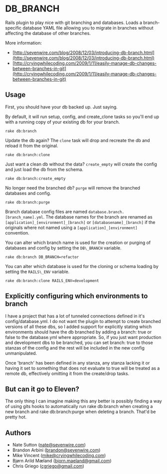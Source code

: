 DB\_BRANCH
==========

Rails plugin to play nice with git branching and databases. Loads a
branch-specific database YAML file allowing you to migrate in branches without
affecting the database of other branches.

More information:

* [http://sevenwire.com/blog/2008/12/03/introducing-db-branch.html](http://sevenwire.com/blog/2008/12/03/introducing-db-branch.html)
* [http://cryingwhilecoding.com/2009/1/11/easily-manage-db-changes-between-branches-in-git](http://cryingwhilecoding.com/2009/1/11/easily-manage-db-changes-between-branches-in-git)


Usage
-----

First, you should have your db backed up. Just saying.

By default, it will run setup, config, and create_clone tasks so you'll end up
with a running copy of your existing db for your branch.

    rake db:branch

Update the db again? The `clone` task will drop and recreate the db and reload it
from the original.

    rake db:branch:clone

Just want a clean db without the data? `create_empty` will create the config and
just load the db from the schema.

    rake db:branch:create_empty

No longer need the branched db? `purge` will remove the branched databases and
config.

    rake db:branch:purge


Branch database config files are named `database.branch.[branch_name].yml`. The
database names for the branch are renamed as
`[application]_[environment]_[branch]` or `[databasename]_[branch]` if the
originals where not named using a `[application]_[environment]` convention.

You can alter which branch name is used for the creation or purging of databases
and config by setting the `DB\_BRANCH` variable.

    rake db:branch DB_BRANCH=refactor

You can alter which database is used for the cloning or schema loading by
setting the `RAILS\_ENV` variable.

    rake db:branch:clone RAILS_ENV=development


Explicitly configuring which environments to branch
---------------------------------------------------
I have a project that has a lot of tunneled connections defined in it's
config/database.yml. I do not want the plugin to attempt to create branched
versions of all these dbs, so I added support for explicitly stating which
environments should have the db branched by adding a branch: true or false to
the database.yml where appropriate. So, if you just want production and
development dbs to be branched, you can set branch: true to those stanzas of the
config and the rest will be included in the new config unmanipulated. 

Once 'branch' has been defined in any stanza, any stanza lacking it or having it
set to something that does not evaluate to true will be treated as a remote db,
effectively omitting it from the create/drop tasks.



But can it go to Eleven?
------------------------
The only thing I can imagine making this any better is possibly finding a way of
using gits hooks to automatically run rake db:branch when creating a new branch
and rake db:branch:purge when deleting a branch. That'd be pretty hot.


Authors
-------

* Nate Sutton (nate@sevenwire.com)
* Brandon Arbini (brandon@sevenwire.com)
* Mike Vincent (mike@cryingwhilecoding.com)
* Bjørn Arild Mæland (bjorn.maeland@gmail.com)
* Chris Griego (cgriego@gmail.com)
